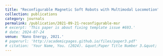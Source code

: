 ```yaml
---
title: "Reconfigurable Magnetic Soft Robots with Multimodal Locomotion"
collection: publications
category: journals
permalink: /publication/2021-09-21-reconfigurable-msr
# excerpt: 'This paper is about fixing template issue #693.'
# date: 2024-07-24
venue: 'Nano Energy, 2021.'
# paperurl: 'http://academicpages.github.io/files/paper3.pdf'
# citation: 'Your Name, You. (2024). &quot;Paper Title Number 3.&quot; <i>GitHub Journal of Bugs</i>. 1(3).'
---
```

